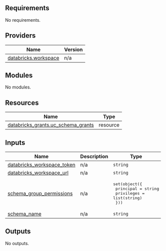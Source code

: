 <!-- BEGIN_TF_DOCS -->
## Requirements

No requirements.

## Providers

| Name | Version |
|------|---------|
| <a name="provider_databricks.workspace"></a> [databricks.workspace](#provider\_databricks.workspace) | n/a |

## Modules

No modules.

## Resources

| Name | Type |
|------|------|
| [databricks_grants.uc_schema_grants](https://registry.terraform.io/providers/databricks/databricks/latest/docs/resources/grants) | resource |

## Inputs

| Name | Description | Type | Default | Required |
|------|-------------|------|---------|:--------:|
| <a name="input_databricks_workspace_token"></a> [databricks\_workspace\_token](#input\_databricks\_workspace\_token) | n/a | `string` | n/a | yes |
| <a name="input_databricks_workspace_url"></a> [databricks\_workspace\_url](#input\_databricks\_workspace\_url) | n/a | `string` | n/a | yes |
| <a name="input_schema_group_permissions"></a> [schema\_group\_permissions](#input\_schema\_group\_permissions) | n/a | <pre>set(object({<br>    principal  = string<br>    privileges = list(string)<br>  }))</pre> | n/a | yes |
| <a name="input_schema_name"></a> [schema\_name](#input\_schema\_name) | n/a | `string` | n/a | yes |

## Outputs

No outputs.
<!-- END_TF_DOCS -->